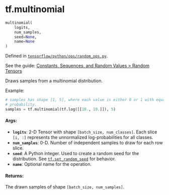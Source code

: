 <div itemscope itemtype="http://developers.google.com/ReferenceObject">
<meta itemprop="name" content="tf.multinomial" />
</div>

# tf.multinomial

``` python
multinomial(
    logits,
    num_samples,
    seed=None,
    name=None
)
```



Defined in [`tensorflow/python/ops/random_ops.py`](https://www.tensorflow.org/code/tensorflow/python/ops/random_ops.py).

See the guide: [Constants, Sequences, and Random Values > Random Tensors](../../../api_guides/python/constant_op.md#Random_Tensors)

Draws samples from a multinomial distribution.

Example:

```python
# samples has shape [1, 5], where each value is either 0 or 1 with equal
# probability.
samples = tf.multinomial(tf.log([[10., 10.]]), 5)
```

#### Args:

* <b>`logits`</b>: 2-D Tensor with shape `[batch_size, num_classes]`.  Each slice
    `[i, :]` represents the unnormalized log-probabilities for all classes.
* <b>`num_samples`</b>: 0-D.  Number of independent samples to draw for each row slice.
* <b>`seed`</b>: A Python integer. Used to create a random seed for the distribution.
    See
    [`tf.set_random_seed`](../tf/set_random_seed.md)
    for behavior.
* <b>`name`</b>: Optional name for the operation.


#### Returns:

  The drawn samples of shape `[batch_size, num_samples]`.